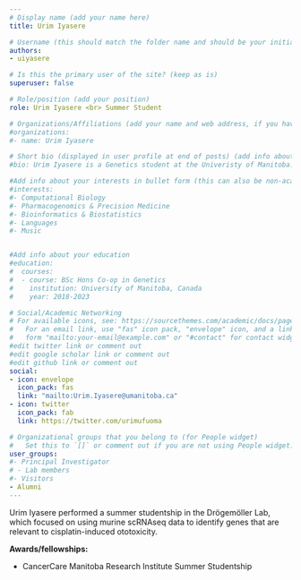 ```yaml
---
# Display name (add your name here)
title: Urim Iyasere

# Username (this should match the folder name and should be your initial and surname)
authors:
- uiyasere

# Is this the primary user of the site? (keep as is)
superuser: false

# Role/position (add your position)
role: Urim Iyasere <br> Summer Student

# Organizations/Affiliations (add your name and web address, if you have one)
#organizations:
#- name: Urim Iyasere

# Short bio (displayed in user profile at end of posts) (add info about yourself)
#bio: Urim Iyasere is a Genetics student at the Univeristy of Manitoba. 

#Add info about your interests in bullet form (this can also be non-academic) 
#interests:
#- Computational Biology
#- Pharmacogenomics & Precision Medicine
#- Bioinformatics & Biostatistics
#- Languages
#- Music


#Add info about your education 
#education:
#  courses:
#  - course: BSc Hons Co-op in Genetics
#    institution: University of Manitoba, Canada
#    year: 2018-2023

# Social/Academic Networking
# For available icons, see: https://sourcethemes.com/academic/docs/page-builder/#icons
#   For an email link, use "fas" icon pack, "envelope" icon, and a link in the
#   form "mailto:your-email@example.com" or "#contact" for contact widget.
#edit twitter link or comment out
#edit google scholar link or comment out
#edit github link or comment out
social:
- icon: envelope
  icon_pack: fas
  link: "mailto:Urim.Iyasere@umanitoba.ca"
- icon: twitter
  icon_pack: fab
  link: https://twitter.com/urimufuoma

# Organizational groups that you belong to (for People widget)
#   Set this to `[]` or comment out if you are not using People widget.
user_groups:
#- Principal Investigator
# - Lab members
#- Visitors
- Alumni
---
```


Urim Iyasere performed a summer studentship in the Drögemöller Lab, which focused on using murine scRNAseq data to identify  genes that are relevant to cisplatin-induced ototoxicity.

**Awards/fellowships:** 
- CancerCare Manitoba Research Institute Summer Studentship 


